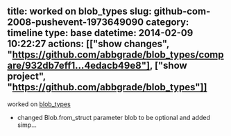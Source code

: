title: worked on blob_types
slug: github-com-2008-pushevent-1973649090
category: timeline
type: base
datetime: 2014-02-09 10:22:27
actions: [["show changes", "https://github.com/abbgrade/blob_types/compare/932db7eff1...4edacb49e8"], ["show project", "https://github.com/abbgrade/blob_types"]]
---
worked on [blob_types](https://github.com/abbgrade/blob_types)

 - changed Blob.from_struct parameter blob to be optional and added simp…

